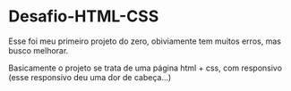 # Desafio-HTML-CSS

Esse foi meu primeiro projeto do zero, obiviamente tem muitos erros, mas busco melhorar.

Basicamente o projeto se trata de uma página html + css, com responsivo (esse responsivo deu uma dor de cabeça...)
